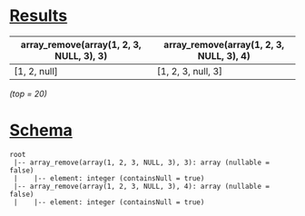 # [Results](#tab/results)

|array_remove(array(1, 2, 3, NULL, 3), 3)|array_remove(array(1, 2, 3, NULL, 3), 4)|
|----------------------------------------|----------------------------------------|
|[1, 2, null]                            |[1, 2, 3, null, 3]                      |

_(top = 20)_

# [Schema](#tab/schema)

```shell
root
 |-- array_remove(array(1, 2, 3, NULL, 3), 3): array (nullable = false)
 |    |-- element: integer (containsNull = true)
 |-- array_remove(array(1, 2, 3, NULL, 3), 4): array (nullable = false)
 |    |-- element: integer (containsNull = true)

```
